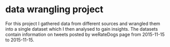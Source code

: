 # data wrangling project
For this project I gathered data from different sources and wrangled them into a single dataset which I then analysed to gain insights. The datasets contain information on tweets posted by weRateDogs page from  2015-11-15 to 2015-11-15.
